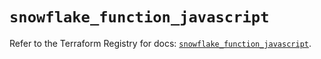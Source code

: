 # `snowflake_function_javascript`

Refer to the Terraform Registry for docs: [`snowflake_function_javascript`](https://registry.terraform.io/providers/snowflakedb/snowflake/2.8.0/docs/resources/function_javascript).

